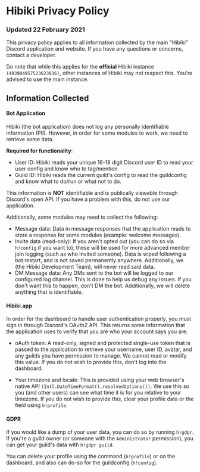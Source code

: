 # Hibiki Privacy Policy

### Updated 22 February 2021

This privacy policy applies to all information collected by the main "Hibiki" Discord application and website. If you have any questions or concerns, contact a developer.

Do note that while this applies for the **official** Hibiki instance `(493904957523623936)`, other instances of Hibiki may not respect this. You're advised to use the main instance.

## Information Collected

#### Bot Application

Hibiki (the bot application) does not log any personally identifiable information (PII). However, in order for some modules to work, we need to retrieve some data.

**Required for functionality**:

- User ID: Hibiki reads your unique 16-18 digit Discord user ID to read your user config and know who to tag/mention.
- Guild ID: Hibiki reads the current guild's config to read the guildconfig and know what to do/run or what not to do.

This information is **NOT** identifiable and is publically viewable through Discord's open API. If you have a problem with this, do not use our application.

Additionally, some modules may need to collect the following:

- Message data: Data in message responses that the application reads to store a response for some modules (example: welcome messages).
- Invite data (read-only): If you aren't opted out (you can do so via `h!config` if you want to), these will be used for more advanced member join logging (such as who invited someone). Data is wiped following a bot restart, and is not saved permanently anywhere. Additionally, we (the Hibiki Development Team), will never read said data.
- DM Message data: Any DMs sent to the bot will be logged to our configured log channel. This is done to help us debug any issues. If you don't want this to happen, don't DM the bot. Additionally, we will delete anything that is identifiable.

#### Hibiki.app

In order for the dashboard to handle user authentication properly, you must sign in through Discord's OAuth2 API. This returns some information that the application uses to verify that you are who your account says you are.

- oAuth token: A read-only, signed and protected single-use token that is passed to the application to retrieve your username, user ID, avatar, and any guilds you have permission to manage. We cannot read or modify this value. If you do not wish to provide this, don't log into the dashboard.

- Your timezone and locale: This is provided using your web browser's native API `(Intl.DateTimeFormat().resolvedOptions())`. We use this so you (and other users) can see what time it is for you relative to your timezone. If you do not wish to provide this, clear your profile data or the field using `h!profile`.

#### GDPR

If you would like a dump of your user data, you can do so by running `h!gdpr`. If you're a guild owner (or someone with the `Administrator` permission), you can get your guild's data with `h!gdpr guild`.

You can delete your profile using the command (`h!profile`) or on the dashboard, and also can do-so for the guildconfig (`h!config`).
